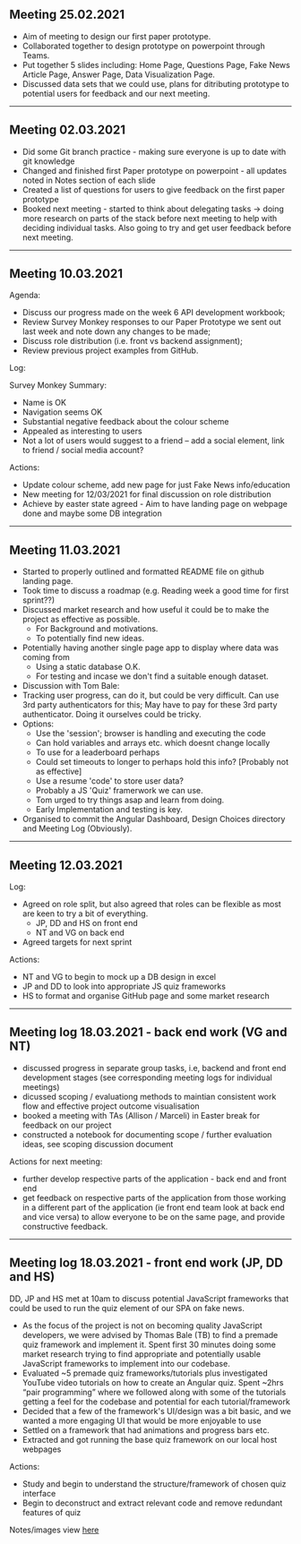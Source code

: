 ## Meeting 25.02.2021

- Aim of meeting to design our first paper prototype.
- Collaborated together to design prototype on powerpoint through Teams.
- Put together 5 slides including: Home Page, Questions Page, Fake News Article Page, Answer Page, Data Visualization Page.
- Discussed data sets that we could use, plans for ditributing prototype to potential users for feedback and our next meeting.

------------------------
## Meeting 02.03.2021

- Did some Git branch practice - making sure everyone is up to date with git knowledge
- Changed and finished first Paper prototype on powerpoint - all updates noted in Notes section of each slide
- Created a list of questions for users to give feedback on the first paper prototype
- Booked next meeting - started to think about delegating tasks -> doing more research on parts of the stack
  before next meeting to help with deciding individual tasks. Also going to try and get user feedback before next meeting.

------------------------
## Meeting 10.03.2021

Agenda:
- Discuss our progress made on the week 6 API development workbook;
- Review Survey Monkey responses to our Paper Prototype we sent out last week and note down any changes to be made; 
- Discuss role distribution (i.e. front vs backend assignment);
- Review previous project examples from GitHub.

Log:

Survey Monkey Summary:
- Name is OK
- Navigation seems OK
- Substantial negative feedback about the colour scheme 
- Appealed as interesting to users 
- Not a lot of users would suggest to a friend – add a social element, link to friend / social media account? 

Actions:
- Update colour scheme, add new page for just Fake News info/education
- New meeting for 12/03/2021 for final discussion on role distribution
- Achieve by easter state agreed - Aim to have landing page on webpage done and maybe some DB integration

------------------------
## Meeting 11.03.2021

- Started to properly outlined and formatted README file on github landing page.
- Took time to discuss a roadmap (e.g. Reading week a good time for first sprint??)
- Discussed market research and how useful it could be to make the project as effective as possible.
   - For Background and motivations.
   - To potentially find new ideas.
- Potentially having another single page app to display where data was coming from
   - Using a static database O.K.
   - For testing and incase we don't find a suitable enough dataset.
- Discussion with Tom Bale:
- Tracking user progress, can do it, but could be very difficult. Can use 3rd party authenticators for this; May have to pay for these 3rd party authenticator. Doing it ourselves could be tricky.
- Options:
   - Use the 'session'; browser is handling and executing the code
   - Can hold variables and arrays etc. which doesnt change locally
   - To use for a leaderboard perhaps
   - Could set timeouts to longer to perhaps hold this info? [Probably not as effective]
   - Use a resume 'code' to store user data?
   - Probably a JS 'Quiz' framerwork we can use.
   - Tom urged to try things asap and learn from doing.
   - Early Implementation and testing is key.
- Organised to commit the Angular Dashboard, Design Choices directory and Meeting Log (Obviously).

------------------------
## Meeting 12.03.2021

Log:
- Agreed on role split, but also agreed that roles can be flexible as most are keen to try a bit of everything.
   - JP, DD and HS on front end
   - NT and VG on back end
- Agreed targets for next sprint

Actions:
- NT and VG to begin to mock up a DB design in excel
- JP and DD to look into appropriate JS quiz frameworks
- HS to format and organise GitHub page and some market research



------------------------
## Meeting log 18.03.2021 - back end work (VG and NT)

- discussed progress in separate group tasks, i.e, backend and front end development stages (see corresponding meeting logs for individual meetings)
- dicussed scoping / evaluationg methods to maintian consistent work flow and effective project outcome visualisation 
- booked a meeting with TAs (Allison / Marceli) in Easter break for feedback on our project 
- constructed a notebook for documenting scope / further evaluation ideas, see scoping discussion document 

Actions for next meeting:
- further develop respective parts of the application - back end and front end 
- get feedback on respective parts of the application from those working in a different part of the application (ie front end team look at back end and   vice versa) to allow everyone to be on the same page, and provide constructive feedback.


------------------------
## Meeting log 18.03.2021 - front end work (JP, DD and HS)

DD, JP and HS met at 10am to discuss potential JavaScript frameworks that could be used to run the quiz element of our SPA on fake news.
- As the focus of the project is not on becoming quality JavaScript developers, we were advised by Thomas Bale (TB) to find a premade quiz framework and implement it.
Spent first 30 minutes doing some market research trying to find appropriate and potentially usable JavaScript frameworks to implement into our codebase.
- Evaluated ~5 premade quiz frameworks/tutorials plus investigated YouTube video tutorials on how to create an Angular quiz.
Spent ~2hrs “pair programming” where we followed along with some of the tutorials getting a feel for the codebase and potential for each tutorial/framework
- Decided that a few of the framework's UI/design was a bit basic, and we wanted a more engaging UI that would be more enjoyable to use
- Settled on a framework that had animations and progress bars etc.
- Extracted and got running the base quiz framework on our local host webpages

Actions:

- Study and begin to understand the structure/framework of chosen quiz interface
- Begin to deconstruct and extract relevant code and remove redundant features of quiz

Notes/images view [here](../DesignChoices)
